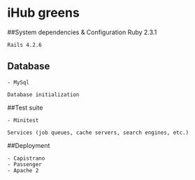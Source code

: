 # iHub greens

##System dependencies & Configuration
    Ruby 2.3.1

    Rails 4.2.6

    
## Database

    - MySql

    Database initialization

##Test suite

    - Minitest

    Services (job queues, cache servers, search engines, etc.)

##Deployment

    - Capistrano
    - Passenger
    - Apache 2

